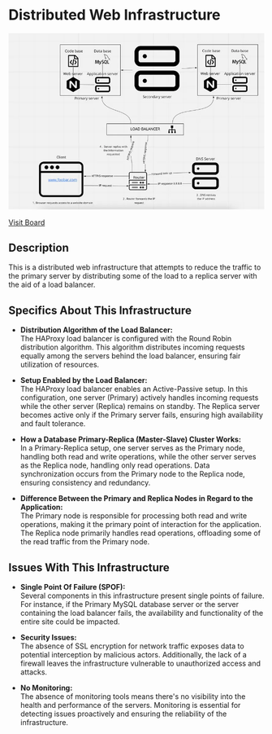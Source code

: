 # Distributed Web Infrastructure

![Image of a distributed web infrastructure](Images/1-distributed_web_infrastructure.PNG)

[Visit Board](https://miro.com/app/board/uXjVOfI6jcU=/)

## Description

This is a distributed web infrastructure that attempts to reduce the traffic to the primary server by distributing some of the load to a replica server with the aid of a load balancer.

## Specifics About This Infrastructure

- **Distribution Algorithm of the Load Balancer:**  
The HAProxy load balancer is configured with the Round Robin distribution algorithm. This algorithm distributes incoming requests equally among the servers behind the load balancer, ensuring fair utilization of resources.

- **Setup Enabled by the Load Balancer:**  
The HAProxy load balancer enables an Active-Passive setup. In this configuration, one server (Primary) actively handles incoming requests while the other server (Replica) remains on standby. The Replica server becomes active only if the Primary server fails, ensuring high availability and fault tolerance.

- **How a Database Primary-Replica (Master-Slave) Cluster Works:**  
In a Primary-Replica setup, one server serves as the Primary node, handling both read and write operations, while the other server serves as the Replica node, handling only read operations. Data synchronization occurs from the Primary node to the Replica node, ensuring consistency and redundancy.

- **Difference Between the Primary and Replica Nodes in Regard to the Application:**  
The Primary node is responsible for processing both read and write operations, making it the primary point of interaction for the application. The Replica node primarily handles read operations, offloading some of the read traffic from the Primary node.

## Issues With This Infrastructure

- **Single Point Of Failure (SPOF):**  
Several components in this infrastructure present single points of failure. For instance, if the Primary MySQL database server or the server containing the load balancer fails, the availability and functionality of the entire site could be impacted.

- **Security Issues:**  
The absence of SSL encryption for network traffic exposes data to potential interception by malicious actors. Additionally, the lack of a firewall leaves the infrastructure vulnerable to unauthorized access and attacks.

- **No Monitoring:**  
The absence of monitoring tools means there's no visibility into the health and performance of the servers. Monitoring is essential for detecting issues proactively and ensuring the reliability of the infrastructure.

